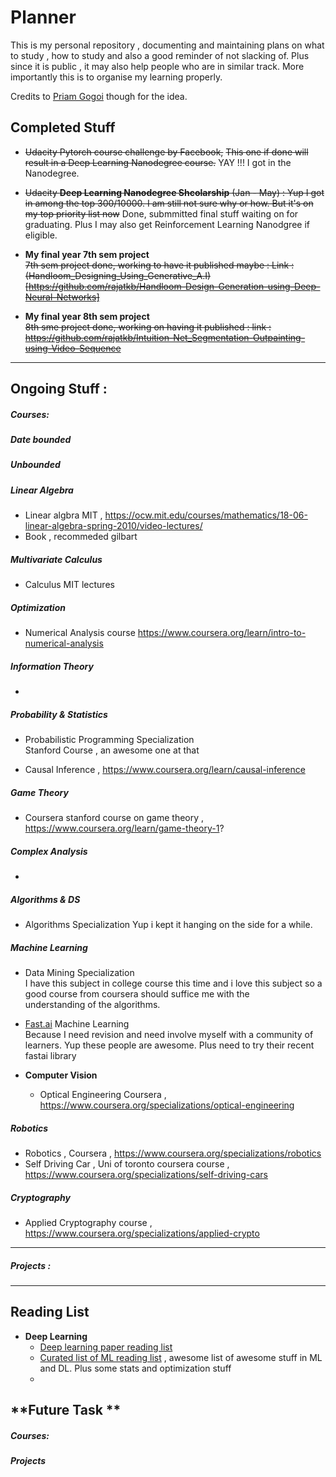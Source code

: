 # Planner
This is my personal repository , documenting and maintaining plans on what to study , how to study and also a good reminder of not slacking of. Plus since it is public , it may also help people who are in similar track. More importantly this is to organise my learning properly.  

Credits to [Priam Gogoi](https://github.com/rusty-electron/the-study-planner) though for the idea.  

## **Completed Stuff**
* ~~Udacity Pytorch course challenge by Facebook,~~
  ~~This one if done will result in a Deep Learning Nanodegree course.~~ YAY !!! I got in the Nanodegree.
* ~~Udacity **Deep Learning Nanodegree Shcolarship** (Jan - May) : Yup I got in among the top 300/10000. I am still not sure why or how. But it's on my top priority list now~~ Done, submmitted final stuff waiting on for graduating. Plus I may also get Reinforcement Learning Nanodgree if eligible.  

* **My final year 7th sem project**  
  ~~7th sem project done, working to have it published maybe : Link : (Handloom_Designing_Using_Generative_A.I)[https://github.com/rajatkb/Handloom-Design-Generation-using-Deep-Neural-Networks]~~ 

* **My final year 8th sem project**  
  ~~8th sme project done, working on having it published : link : https://github.com/rajatkb/Intuition-Net_Segmentation-Outpainting-using-Video-Sequence~~
  
<hr>
 
## **Ongoing Stuff :**

##### *Courses:*  

##### Date bounded #####
 

##### Unbounded ######  

##### Linear Algebra 

* Linear algbra MIT , https://ocw.mit.edu/courses/mathematics/18-06-linear-algebra-spring-2010/video-lectures/  
* Book , recommeded gilbart

##### Multivariate Calculus  

* Calculus MIT lectures

##### Optimization  

* Numerical Analysis course  https://www.coursera.org/learn/intro-to-numerical-analysis  


##### Information Theory 

* 

##### Probability & Statistics  

* Probabilistic Programming Specialization  
  Stanford Course , an awesome one at that  
  
* Causal Inference , https://www.coursera.org/learn/causal-inference

##### Game Theory  
* Coursera stanford course on game theory , https://www.coursera.org/learn/game-theory-1?

##### Complex Analysis  

* 

##### Algorithms & DS

* Algorithms Specialization 
  Yup i kept it hanging on the side for a while.  
  


##### Machine Learning 

* Data Mining Specialization  
  I have this subject in college course this time and i love this subject so a good course from coursera should suffice me with the  
  understanding of the algorithms.  

* [Fast.ai](https://forums.fast.ai/) Machine Learning  
  Because I need revision and need involve myself with a community of learners. Yup these people are awesome. Plus need to try their
  recent fastai library

* **Computer Vision**  
  * Optical Engineering Coursera  , https://www.coursera.org/specializations/optical-engineering

##### Robotics
* Robotics , Coursera , https://www.coursera.org/specializations/robotics
* Self Driving Car , Uni of toronto coursera course , https://www.coursera.org/specializations/self-driving-cars

##### Cryptography  

* Applied Cryptography course , https://www.coursera.org/specializations/applied-crypto


<hr>

##### *Projects :*  


  

<hr>


## Reading List  

* **Deep Learning**  
  * [Deep learning paper reading list](http://deeplearning.net/reading-list/)
  * [Curated list of ML reading list](https://github.com/ujjwalkarn/Machine-Learning-Tutorials/blob/master/README.md#deep) , awesome list of awesome stuff in ML and DL. Plus some stats and optimization stuff  
  *  


## **Future Task **  

##### *Courses:*

##### *Projects*
   
